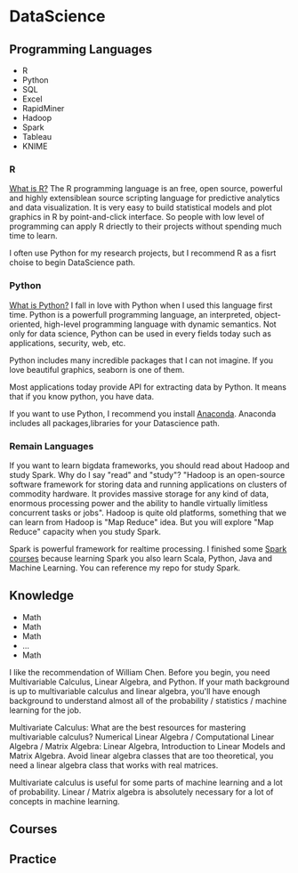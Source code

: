 # DataScience
## Programming Languages
- R
- Python
- SQL
- Excel
- RapidMiner
- Hadoop
- Spark
- Tableau
- KNIME

### R
[What is R?](https://www.r-project.org/about.html)
The R programming language is an free, open source, powerful and highly extensiblean source scripting language for predictive analytics and data visualization. It is very easy to build statistical models and plot graphics in R by point-and-click interface. So people with low level of programming can apply R driectly to their projects without spending much time to learn.

I often use Python for my research projects, but I recommend R as a fisrt choise to begin DataScience path. 

### Python
[What is Python?](https://www.python.org/)
I fall in love with Python when I used this language first time. Python is a powerfull programming language, an interpreted, object-oriented, high-level programming language with dynamic semantics. Not only for data science, Python can be used in every fields today such as applications, security, web, etc. 

Python includes many incredible packages that I can not imagine. If you love beautiful graphics, seaborn is one of them.

Most applications today provide API for extracting data by Python. It means that if you know python, you have data.

If you want to use Python, I recommend you install [Anaconda](https://anaconda.org/anaconda/python). Anaconda includes all packages,libraries for your Datascience path. 

### Remain Languages
If you want to learn bigdata frameworks, you should read about Hadoop and study Spark. Why do I say "read" and "study"?
"Hadoop is an open-source software framework for storing data and running applications on clusters of commodity hardware. It provides massive storage for any kind of data, enormous processing power and the ability to handle virtually limitless concurrent tasks or jobs". Hadoop is quite old platforms, something that we can learn from Hadoop is "Map Reduce" idea. But you will explore "Map Reduce" capacity when you study Spark. 

Spark is powerful framework for realtime processing. I finished some [Spark courses](https://www.edx.org/course/big-data-analysis-apache-spark-uc-berkeleyx-cs110x) because learning Spark you also learn Scala, Python, Java and Machine Learning. You can reference my repo for study Spark.
 
## Knowledge
- Math
- Math
- Math
- ...
- Math

I like the recommendation of William Chen.
Before you begin, you need Multivariable Calculus, Linear Algebra, and Python. If your math background is up to multivariable calculus and linear algebra, you'll have enough background to understand almost all of the probability / statistics / machine learning for the job.

Multivariate Calculus: What are the best resources for mastering multivariable calculus?
Numerical Linear Algebra / Computational Linear Algebra / Matrix Algebra: Linear Algebra, Introduction to Linear Models and Matrix Algebra. Avoid linear algebra classes that are too theoretical, you need a linear algebra class that works with real matrices.

Multivariate calculus is useful for some parts of machine learning and a lot of probability. Linear / Matrix algebra is absolutely necessary for a lot of concepts in machine learning.
## Courses

## Practice
